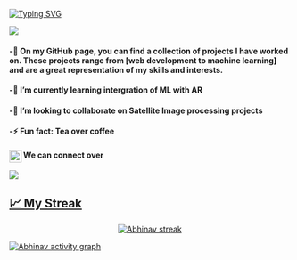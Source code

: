 
[![Typing SVG](https://readme-typing-svg.herokuapp.com?lines=Welcome+to+my+small+World⚛️)](https://git.io/typing-svg)

<a href="https://github.com/ABHINAV0307"><img src="https://readme-typing-svg.herokuapp.com/?color=E30B5C&width=900&height=40&lines=Pursuing+B.Tech+in+Computer+Science;Learning+Java+%26+Brushing+up+Data+Structure+%26+algorithm.." /></a>

#### -🔭 On my GitHub page, you can find a collection of projects I have worked on. These projects range from [web development to machine learning] and are a great representation of my skills and interests.
#### -🌱 I’m currently learning intergration of ML with AR
#### -👯 I’m looking to collaborate on Satellite Image processing projects
#### -⚡ Fun fact: Tea over coffee

#### We can connect over     [<img align="left" alt="LinkedIn" width="22px" src="https://cdn.jsdelivr.net/npm/simple-icons@v3/icons/linkedin.svg" />](https://www.linkedin.com/in/abhinav-tripathi-8815b0211)
<a href="https://github.com/abhinav0307/github-profile-views-counter">
    <img src="https://komarev.com/ghpvc/?username=ABHINAV0307">
<br> 

## &#x1f4c8; My Streak

<p align="center">
<img title="🔥 Get streak stats for your profile at git.io/streak-stats" alt="Abhinav streak" src="https://github-readme-streak-stats.herokuapp.com/?user=ABHINAV0307&theme=black-ice&hide_border=true&stroke=0000&background=060A0CD0"/>
</p>
<!--
![ 📊 My GitHub Stats](https://github-readme-stats.vercel.app/api?username=abhinav0307&show_icons=true&theme=tokyonight)
-->


[![Abhinav activity graph](https://github-readme-activity-graph.cyclic.app/graph?username=Abhinav0307)](https://github.com/abhinav0307/github-readme-activity-graph)



<!--
![Snake animation](https://github.com/ABHINAV0307/ABHINAV0307/blob/output/github-contribution-grid-snake.svg)
-->
    
